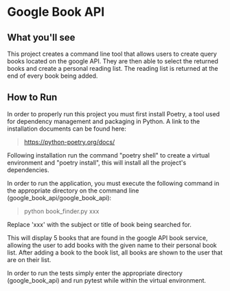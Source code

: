 Google Book API
=======

What you'll see
-----------
This project creates a command line tool that allows users to create query books located on the google API. They are
then able to select the returned books and create a personal reading list. The reading list is returned at the end of
every book being added.


How to Run
-----------

In order to properly run this project you must first install Poetry, a tool used for dependency management and
packaging in Python. A link to the installation documents can be found here:
>https://python-poetry.org/docs/

Following installation run the command "poetry shell" to create a virtual environment and "poetry install", this will
install all the project's dependencies.

In order to run the application, you must execute the following command in the appropriate directory on the command line
(google_book_api/google_book_api):
>python book_finder.py xxx

 Replace 'xxx' with the subject or title of book being searched for.

This will display 5 books that are found in the google API book service, allowing the user to add books with the given
name to their personal book list. After adding a book to the book list, all books are shown to the user that are on
their list.

In order to run the tests simply enter the appropriate directory (google_book_api) and run pytest while within the
virtual environment.
